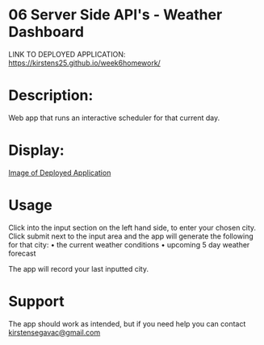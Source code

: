 # 06 Server Side API's - Weather Dashboard

LINK TO DEPLOYED APPLICATION: https://kirstens25.github.io/week6homework/

# Description:
Web app that runs an interactive scheduler for that current day.

# Display: 
[Image of Deployed Application](deployed-image.png "Deployed App")


# Usage
Click into the input section on the left hand side, to enter your chosen city. Click submit next to the input area and the app will generate the following for that city:
• the current weather conditions
• upcoming 5 day weather forecast

The app will record your last inputted city.


# Support
The app should work as intended, but if you need help you can contact kirstensegavac@gmail.com